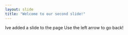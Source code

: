 ```yaml
---
layout: slide
title: "Welcome to our second slide!"
---
```

Ive added a slide to the page
Use the left arrow to go back!
